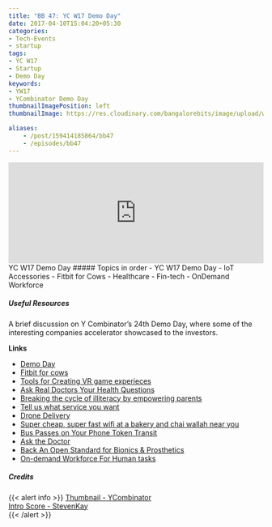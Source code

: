 ```yaml
---
title: "BB 47: YC W17 Demo Day"
date: 2017-04-10T15:04:20+05:30
categories:
- Tech-Events
- startup
tags:
- YC W17
- Startup
- Demo Day
keywords:
- YW17
- YCombinator Demo Day
thumbnailImagePosition: left
thumbnailImage: https://res.cloudinary.com/bangalorebits/image/upload/w_400,h_400,c_fill,r_max/v1517410311/bb-episode-assets/bb47-thumbnail.png

aliases:
    - /post/159414185864/bb47
    - /episodes/bb47
---
```

<iframe frameborder='0' height='200px' scrolling='no' seamless src='https://embed.simplecast.com/ddf060b2?color=f5f5f5' width='100%'></iframe>
<BR>
YC W17 Demo Day
<!--more-->
##### Topics in order
- YC W17 Demo Day
- IoT Accessories
- Fitbit for Cows
- Healthcare
- Fin-tech
- OnDemand Workforce


##### Useful Resources

A brief discussion on Y Combinator’s 24th Demo Day, where some of the interesting companies accelerator showcased to the investors.

**Links**

*   [Demo Day](https://www.ycombinator.com/demoday/)
*   [Fitbit for cows](www.cowlar.com)
*   [Tools for Creating VR game experieces](https://www.pantheonvr.com)
*   [Ask Real Doctors Your Health Questions](www.kangpe.com)
*   [Breaking the cycle of illiteracy by empowering parents](http://www.dosteducation.com/)
*   [Tell us what service you want](http://servx.in/)
*   [Drone Delivery](http://www.volans-i.com/#about)
*   [Super cheap, super fast wifi at a bakery and chai wallah near you](http://wifidabba.com/)
*   [Bus Passes on Your Phone Token Transit](http://www.tokentransit.com/)
*   [Ask the Doctor](http://www.getdoctalk.com/)
*   [Back An Open Standard for Bionics & Prosthetics](http://www.cbas.global/technology)
*   [On-demand Workforce For Human tasks](https://playment.io/)

##### Credits

{{< alert info  >}}
  [Thumbnail - YCombinator](https://twitter.com/newsycombinator) <BR>
  [Intro Score - StevenKay](https://plus.google.com/+StevenKay_Detachment)<BR>
{{< /alert >}}
